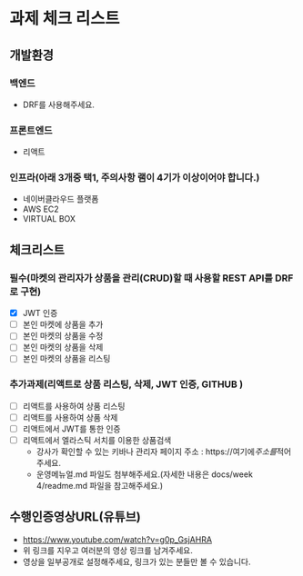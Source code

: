 # 과제 체크 리스트

## 개발환경

### 백엔드

- DRF를 사용해주세요.

### 프론트엔드

- 리액트

### 인프라(아래 3개중 택1, 주의사항 램이 4기가 이상이어야 합니다.)

- 네이버클라우드 플랫폼
- AWS EC2
- VIRTUAL BOX

## 체크리스트

### 필수(마켓의 관리자가 상품을 관리(CRUD)할 때 사용할 REST API를 DRF로 구현)

- [x] JWT 인증
- [ ] 본인 마켓에 상품을 추가
- [ ] 본인 마켓의 상품을 수정
- [ ] 본인 마켓의 상품을 삭제
- [ ] 본인 마켓의 상품을 리스팅

### 추가과제(리액트로 상품 리스팅, 삭제, JWT 인증, GITHUB )

- [ ] 리액트를 사용하여 상품 리스팅
- [ ] 리액트를 사용하여 상품 삭제
- [ ] 리액트에서 JWT를 통한 인증
- [ ] 리액트에서 엘라스틱 서치를 이용한 상품검색
  - 강사가 확인할 수 있는 키바나 관리자 페이지 주소 : https://여기에*주소를*적어주세요.
  - 운영메뉴얼.md 파일도 첨부해주세요.(자세한 내용은 docs/week 4/readme.md 파일을 참고해주세요.)

## 수행인증영상URL(유튜브)

- https://www.youtube.com/watch?v=g0p_GsjAHRA
- 위 링크를 지우고 여러분의 영상 링크를 남겨주세요.
- 영상을 일부공개로 설정해주세요, 링크가 있는 분들만 볼 수 있습니다.
